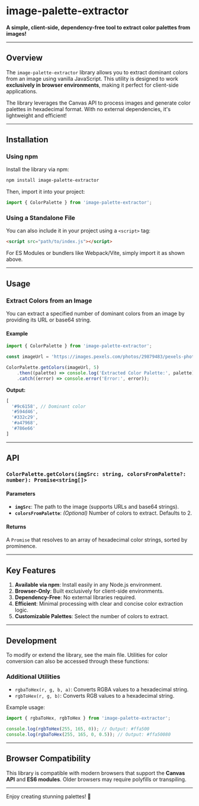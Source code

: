 # image-palette-extractor

**A simple, client-side, dependency-free tool to extract color palettes from images!**

---

## Overview

The `image-palette-extractor` library allows you to extract dominant colors from an image using vanilla JavaScript. This utility is designed to work **exclusively in browser environments**, making it perfect for client-side applications.

The library leverages the Canvas API to process images and generate color palettes in hexadecimal format. With no external dependencies, it's lightweight and efficient!

---

## Installation

### Using npm

Install the library via npm:

```bash
npm install image-palette-extractor
```

Then, import it into your project:

```javascript
import { ColorPalette } from 'image-palette-extractor';
```

### Using a Standalone File

You can also include it in your project using a `<script>` tag:

```html
<script src="path/to/index.js"></script>
```

For ES Modules or bundlers like Webpack/Vite, simply import it as shown above.

---

## Usage

### Extract Colors from an Image

You can extract a specified number of dominant colors from an image by providing its URL or base64 string.

#### Example

```javascript
import { ColorPalette } from 'image-palette-extractor';

const imageUrl = 'https://images.pexels.com/photos/29879483/pexels-photo-29879483/free-photo-of-karussell-aus-holz-weihnachtsdekoration.jpeg?auto=compress&cs=tinysrgb&w=1260&h=750&dpr=1';

ColorPalette.getColors(imageUrl, 5)
    .then((palette) => console.log('Extracted Color Palette:', palette))
    .catch((error) => console.error('Error:', error));
```

**Output:**

```javascript
[
  '#9c6158', // Dominant color
  '#594d46',
  '#332c29',
  '#a47968',
  '#786e66'
]
```

---

## API

### `ColorPalette.getColors(imgSrc: string, colorsFromPalette?: number): Promise<string[]>`

#### Parameters

- **`imgSrc`**: The path to the image (supports URLs and base64 strings).
- **`colorsFromPalette`**: _(Optional)_ Number of colors to extract. Defaults to 2.

#### Returns

A `Promise` that resolves to an array of hexadecimal color strings, sorted by prominence.

---

## Key Features

1. **Available via npm**: Install easily in any Node.js environment.
2. **Browser-Only**: Built exclusively for client-side environments.
3. **Dependency-Free**: No external libraries required.
4. **Efficient**: Minimal processing with clear and concise color extraction logic.
5. **Customizable Palettes**: Select the number of colors to extract.

---

## Development

To modify or extend the library, see the main file. Utilities for color conversion can also be accessed through these functions:

### Additional Utilities

- `rgbaToHex(r, g, b, a)`: Converts RGBA values to a hexadecimal string.
- `rgbToHex(r, g, b)`: Converts RGB values to a hexadecimal string.

Example usage:

```javascript
import { rgbaToHex, rgbToHex } from 'image-palette-extractor';

console.log(rgbToHex(255, 165, 0)); // Output: #ffa500
console.log(rgbaToHex(255, 165, 0, 0.5)); // Output: #ffa50080
```

---

## Browser Compatibility

This library is compatible with modern browsers that support the **Canvas API** and **ES6 modules**. Older browsers may require polyfills or transpiling.

---

Enjoy creating stunning palettes! 🌈

